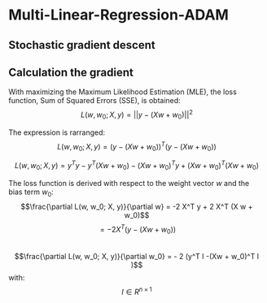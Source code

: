 # Multi-Linear-Regression-ADAM
 
## Stochastic gradient descent
## Calculation the gradient
With maximizing the Maximum Likelihood Estimation (MLE), the loss function, Sum of Squared Errors (SSE), is obtained:
$$L(w, w_0; X, y) = ||y - (Xw + w_0)||^2 $$

The expression is rarranged:
$$L(w, w_0; X, y) = (y - (Xw + w_0))^T   (y - (Xw + w_0))$$

$$L(w, w_0; X, y) = y^Ty - y^T(Xw + w_0) - (Xw + w_0)^T y + (Xw + w_0)^T  (Xw + w_0)$$

The loss function is derived with respect to the weight vector $w$ and the bias term $w_0$:
$$\frac{\partial L(w, w_0; X, y)}{\partial w} = -2 X^T y + 2 X^T (X w + w_0)$$
$$ = -2 X^T (y - (X w + w_0))$$
<br>
$$\frac{\partial L(w, w_0; X, y)}{\partial w_0} = - 2 (y^T I -(Xw + w_0)^T I )$$
with: $$I \in R^{n\times1}$$
<br>

